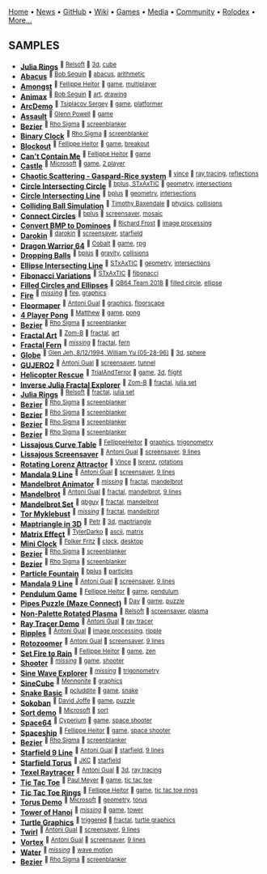 [Home](https://qb64.com) • [News](/news.md) • [GitHub](/github.md) • [Wiki](/wiki.md) • [Games](/games.md) • [Media](/media.md) • [Community](/community.md) • [Rolodex](/rolodex.md) • [More...](/more.md)

## SAMPLES

- **[Julia Rings](samples/3D-Cube/index)** <sup>🐝 [Relsoft](samples/relsoft) 🔗 [3d](samples/3d), [cube](samples/cube)</sup>
- **[Abacus](samples/Abacus/index)** <sup>🐝 [Bob Seguin](samples/bob-seguin) 🔗 [abacus](samples/abacus), [arithmetic](samples/arithmetic)</sup>
- **[Amongst](samples/Amongst/index)** <sup>🐝 [Fellippe Heitor](samples/fellippe-heitor) 🔗 [game](samples/game), [multiplayer](samples/multiplayer)</sup>
- **[Animax](samples/Animax/index)** <sup>🐝 [Bob Seguin](samples/bob-seguin) 🔗 [art](samples/art), [drawing](samples/drawing)</sup>
- **[ArcDemo](samples/Arc-Demo/index)** <sup>🐝 [Tsiplacov Sergey](samples/tsiplacov-sergey) 🔗 [game](samples/game), [platformer](samples/platformer)</sup>
- **[Assault](samples/Assault/index)** <sup>🐝 [Glenn Powell](samples/glenn-powell) 🔗 [game](samples/game)</sup>
- **[Bezier](samples/Bezier/index)** <sup>🐝 [Rho Sigma](samples/rho-sigma) 🔗 [screenblanker](samples/screenblanker)</sup>
- **[Binary Clock](samples/Binary-Clock/index)** <sup>🐝 [Rho Sigma](samples/rho-sigma) 🔗 [screenblanker](samples/screenblanker)</sup>
- **[Blockout](samples/Blockout/index)** <sup>🐝 [Fellippe Heitor](samples/fellippe-heitor) 🔗 [game](samples/game), [breakout](samples/breakout)</sup>
- **[Can't Contain Me](samples/Cant-Contain-Me/index)** <sup>🐝 [Fellippe Heitor](samples/fellippe-heitor) 🔗 [game](samples/game)</sup>
- **[Castle](samples/Castle/index)** <sup>🐝 [Microsoft](samples/microsoft) 🔗 [game](samples/game), [2 player](samples/2-player)</sup>
- **[Chaotic Scattering - Gaspard-Rice system](samples/Chaotic-Scattering/index)** <sup>🐝 [vince](samples/vince) 🔗 [ray tracing](samples/ray-tracing), [reflections](samples/reflections)</sup>
- **[Circle Intersecting Circle](samples/Circle-Intersecting-Circle/index)** <sup>🐝 [bplus, STxAxTIC](samples/bplus,-stxaxtic) 🔗 [geometry](samples/geometry), [intersections](samples/intersections)</sup>
- **[Circle Intersecting Line](samples/Circle-Intersecting-Line/index)** <sup>🐝 [bplus](samples/bplus) 🔗 [geometry](samples/geometry), [intersections](samples/intersections)</sup>
- **[Colliding Ball Simulation](samples/Colliding-Ball-Simulation/index)** <sup>🐝 [Timothy Baxendale](samples/timothy-baxendale) 🔗 [physics](samples/physics), [collisions](samples/collisions)</sup>
- **[Connect Circles](samples/Connect-Circles/index)** <sup>🐝 [bplus](samples/bplus) 🔗 [screensaver](samples/screensaver), [mosaic](samples/mosaic)</sup>
- **[Convert BMP to Dominoes](samples/Convert-BMP-to-Dominoes/index)** <sup>🐝 [Richard Frost](samples/richard-frost) 🔗 [image processing](samples/image-processing)</sup>
- **[Darokin](samples/Darokin/index)** <sup>🐝 [darokin](samples/darokin) 🔗 [screensaver](samples/screensaver), [starfield](samples/starfield)</sup>
- **[Dragon Warrior 64](samples/Dragon-Warrior/index)** <sup>🐝 [Cobalt](samples/cobalt) 🔗 [game](samples/game), [rpg](samples/rpg)</sup>
- **[Dropping Balls](samples/Dropping-Balls/index)** <sup>🐝 [bplus](samples/bplus) 🔗 [gravity](samples/gravity), [collisions](samples/collisions)</sup>
- **[Ellipse Intersecting Line](samples/Ellipse-Intersecting-Line/index)** <sup>🐝 [STxAxTIC](samples/stxaxtic) 🔗 [geometry](samples/geometry), [intersections](samples/intersections)</sup>
- **[Fibonacci Variations](samples/Fibonacci-Variations/index)** <sup>🐝 [STxAxTIC](samples/stxaxtic) 🔗 [fibonacci](samples/fibonacci)</sup>
- **[Filled Circles and Ellipses](samples/Filled-Circles-and-Ellipses/index)** <sup>🐝 [QB64 Team 2018](samples/qb64-team-2018) 🔗 [filled circle](samples/filled-circle), [ellipse](samples/ellipse)</sup>
- **[Fire](samples/Fire/index)** <sup>🐝 [*missing*](samples/author_missing) 🔗 [fire](samples/fire), [graphics](samples/graphics)</sup>
- **[Floormaper](samples/Floormaper/index)** <sup>🐝 [Antoni Gual](samples/antoni-gual) 🔗 [graphics](samples/graphics), [floorscape](samples/floorscape)</sup>
- **[4 Player Pong](samples/Four-Player-Pong/index)** <sup>🐝 [Matthew](samples/matthew) 🔗 [game](samples/game), [pong](samples/pong)</sup>
- **[Bezier](samples/Fractal/index)** <sup>🐝 [Rho Sigma](samples/rho-sigma) 🔗 [screenblanker](samples/screenblanker)</sup>
- **[Fractal Art](samples/Fractal-Art/index)** <sup>🐝 [Zom-B](samples/zom-b) 🔗 [fractal](samples/fractal), [art](samples/art)</sup>
- **[Fractal Fern](samples/Fractal-Fern/index)** <sup>🐝 [*missing*](samples/author_missing) 🔗 [fractal](samples/fractal), [fern](samples/fern)</sup>
- **[Globe](samples/Globe/index)** <sup>🐝 [Glen Jeh, 8/12/1994, William Yu (05-28-96)](samples/glen-jeh,-8/12/1994,-william-yu-(05-28-96)) 🔗 [3d](samples/3d), [sphere](samples/sphere)</sup>
- **[GUJERO2](samples/Gujero2/index)** <sup>🐝 [Antoni Gual](samples/antoni-gual) 🔗 [screensaver](samples/screensaver), [tunnel](samples/tunnel)</sup>
- **[Helicopter Rescue](samples/Helicopter-Rescue/index)** <sup>🐝 [TrialAndTerror](samples/trialandterror) 🔗 [game](samples/game), [3d](samples/3d), [flight](samples/flight)</sup>
- **[Inverse Julia Fractal Explorer](samples/Inverse-Julia-Fractal-Explorer/index)** <sup>🐝 [Zom-B](samples/zom-b) 🔗 [fractal](samples/fractal), [julia set](samples/julia-set)</sup>
- **[Julia Rings](samples/Julia-Rings/index)** <sup>🐝 [Relsoft](samples/relsoft) 🔗 [fractal](samples/fractal), [julia set](samples/julia-set)</sup>
- **[Bezier](samples/Kaleidoscope/index)** <sup>🐝 [Rho Sigma](samples/rho-sigma) 🔗 [screenblanker](samples/screenblanker)</sup>
- **[Bezier](samples/Kaleidoscope-Mill/index)** <sup>🐝 [Rho Sigma](samples/rho-sigma) 🔗 [screenblanker](samples/screenblanker)</sup>
- **[Bezier](samples/Lightning-One/index)** <sup>🐝 [Rho Sigma](samples/rho-sigma) 🔗 [screenblanker](samples/screenblanker)</sup>
- **[Bezier](samples/Lightning-Two/index)** <sup>🐝 [Rho Sigma](samples/rho-sigma) 🔗 [screenblanker](samples/screenblanker)</sup>
- **[Lissajous Curve Table](samples/Lissajous-Curve-Table/index)** <sup>🐝 [FellippeHeitor](samples/fellippeheitor) 🔗 [graphics](samples/graphics), [trigonometry](samples/trigonometry)</sup>
- **[Lissajous Screensaver](samples/Lissajous-Screensaver/index)** <sup>🐝 [Antoni Gual](samples/antoni-gual) 🔗 [screensaver](samples/screensaver), [9 lines](samples/9-lines)</sup>
- **[Rotating Lorenz Attractor](samples/Lorenz-Attractor/index)** <sup>🐝 [Vince](samples/vince) 🔗 [lorenz](samples/lorenz), [rotations](samples/rotations)</sup>
- **[Mandala 9 Line](samples/Manadla/index)** <sup>🐝 [Antoni Gual](samples/antoni-gual) 🔗 [screensaver](samples/screensaver), [9 lines](samples/9-lines)</sup>
- **[Mandelbrot Animator](samples/Mandelbrot-Animator/index)** <sup>🐝 [*missing*](samples/author_missing) 🔗 [fractal](samples/fractal), [mandelbrot](samples/mandelbrot)</sup>
- **[Mandelbrot](samples/Mandelbrot-Set-2003/index)** <sup>🐝 [Antoni Gual](samples/antoni-gual) 🔗 [fractal](samples/fractal), [mandelbrot](samples/mandelbrot), [9 lines](samples/9-lines)</sup>
- **[Mandelbrot Set](samples/Mandelbrot-Set-2008/index)** <sup>🐝 [qbguy](samples/qbguy) 🔗 [fractal](samples/fractal), [mandelbrot](samples/mandelbrot)</sup>
- **[Tor Myklebust](samples/Mandelbrot-Zoomer/index)** <sup>🐝 [*missing*](samples/author_missing) 🔗 [fractal](samples/fractal), [mandelbrot](samples/mandelbrot)</sup>
- **[Maptriangle in 3D](samples/Maptriangle-in-3D/index)** <sup>🐝 [Petr](samples/petr) 🔗 [3d](samples/3d), [maptriangle](samples/maptriangle)</sup>
- **[Matrix Effect](samples/Matrix-Effect/index)** <sup>🐝 [TylerDarko](samples/tylerdarko) 🔗 [ascii](samples/ascii), [matrix](samples/matrix)</sup>
- **[Mini Clock](samples/Mini-Clock/index)** <sup>🐝 [Folker Fritz](samples/folker-fritz) 🔗 [clock](samples/clock), [desktop](samples/desktop)</sup>
- **[Bezier](samples/Multi-Mill/index)** <sup>🐝 [Rho Sigma](samples/rho-sigma) 🔗 [screenblanker](samples/screenblanker)</sup>
- **[Bezier](samples/Mystify/index)** <sup>🐝 [Rho Sigma](samples/rho-sigma) 🔗 [screenblanker](samples/screenblanker)</sup>
- **[Particle Fountain](samples/Particle-Fountain/index)** <sup>🐝 [bplus](samples/bplus) 🔗 [particles](samples/particles)</sup>
- **[Mandala 9 Line](samples/Pattern/index)** <sup>🐝 [Antoni Gual](samples/antoni-gual) 🔗 [screensaver](samples/screensaver), [9 lines](samples/9-lines)</sup>
- **[Pendulum Game](samples/Pendulum-Game/index)** <sup>🐝 [Fellippe Heitor](samples/fellippe-heitor) 🔗 [game](samples/game), [pendulum](samples/pendulum)</sup>
- **[Pipes Puzzle (Maze Connect)](samples/Pipes-Puzzle/index)** <sup>🐝 [Dav](samples/dav) 🔗 [game](samples/game), [puzzle](samples/puzzle)</sup>
- **[Non-Palette Rotated Plasma](samples/Plasma-Non-Pal/index)** <sup>🐝 [Relsoft](samples/relsoft) 🔗 [screensaver](samples/screensaver), [plasma](samples/plasma)</sup>
- **[Ray Tracer Demo](samples/Ray-Tracer-Demo/index)** <sup>🐝 [Antoni Gual](samples/antoni-gual) 🔗 [ray tracer](samples/ray-tracer)</sup>
- **[Ripples](samples/Ripples/index)** <sup>🐝 [Antoni Gual](samples/antoni-gual) 🔗 [image processing](samples/image-processing), [ripple](samples/ripple)</sup>
- **[Rotozoomer](samples/Rotozoomer/index)** <sup>🐝 [Antoni Gual](samples/antoni-gual) 🔗 [screensaver](samples/screensaver), [9 lines](samples/9-lines)</sup>
- **[Set Fire to Rain](samples/Set-Fire-to-Rain/index)** <sup>🐝 [Fellippe Heitor](samples/fellippe-heitor) 🔗 [game](samples/game), [zen](samples/zen)</sup>
- **[Shooter](samples/Shooter/index)** <sup>🐝 [*missing*](samples/author_missing) 🔗 [game](samples/game), [shooter](samples/shooter)</sup>
- **[Sine Wave Explorer](samples/Sine-Wave-Explorer/index)** <sup>🐝 [*missing*](samples/author_missing) 🔗 [trigonometry](samples/trigonometry)</sup>
- **[SineCube](samples/SineCube/index)** <sup>🐝 [Mennonite](samples/mennonite) 🔗 [graphics](samples/graphics)</sup>
- **[Snake Basic](samples/Snake-Basic/index)** <sup>🐝 [pcluddite](samples/pcluddite) 🔗 [game](samples/game), [snake](samples/snake)</sup>
- **[Sokoban](samples/Sokoban/index)** <sup>🐝 [David Joffe](samples/david-joffe) 🔗 [game](samples/game), [puzzle](samples/puzzle)</sup>
- **[Sort demo](samples/Sort-Demo/index)** <sup>🐝 [Microsoft](samples/microsoft) 🔗 [sort](samples/sort)</sup>
- **[Space64](samples/Space64/index)** <sup>🐝 [Cyperium](samples/cyperium) 🔗 [game](samples/game), [space shooter](samples/space-shooter)</sup>
- **[Spaceship](samples/Spaceship/index)** <sup>🐝 [Fellippe Heitor](samples/fellippe-heitor) 🔗 [game](samples/game), [space shooter](samples/space-shooter)</sup>
- **[Bezier](samples/Splines/index)** <sup>🐝 [Rho Sigma](samples/rho-sigma) 🔗 [screenblanker](samples/screenblanker)</sup>
- **[Starfield 9 Line](samples/Starfield/index)** <sup>🐝 [Antoni Gual](samples/antoni-gual) 🔗 [starfield](samples/starfield), [9 lines](samples/9-lines)</sup>
- **[Starfield Torus](samples/Starfield-Torus/index)** <sup>🐝 [JKC](samples/jkc) 🔗 [starfield](samples/starfield)</sup>
- **[Texel Raytracer](samples/Texel-Raytracer/index)** <sup>🐝 [Antoni Gual](samples/antoni-gual) 🔗 [3d](samples/3d), [ray tracing](samples/ray-tracing)</sup>
- **[Tic Tac Toe](samples/Tic-Tac-Toe/index)** <sup>🐝 [Paul Meyer](samples/paul-meyer) 🔗 [game](samples/game), [tic tac toe](samples/tic-tac-toe)</sup>
- **[Tic Tac Toe Rings](samples/Tic-Tac-Toe-Rings/index)** <sup>🐝 [Fellippe Heitor](samples/fellippe-heitor) 🔗 [game](samples/game), [tic tac toe rings](samples/tic-tac-toe-rings)</sup>
- **[Torus Demo](samples/Torus-Demo/index)** <sup>🐝 [Microsoft](samples/microsoft) 🔗 [geometry](samples/geometry), [torus](samples/torus)</sup>
- **[Tower of Hanoi](samples/Tower-of-Hanoi/index)** <sup>🐝 [*missing*](samples/author_missing) 🔗 [game](samples/game), [tower](samples/tower)</sup>
- **[Turtle Graphics](samples/Turtle-Graphics/index)** <sup>🐝 [triggered](samples/triggered) 🔗 [fractal](samples/fractal), [turtle graphics](samples/turtle-graphics)</sup>
- **[Twirl](samples/Twirl/index)** <sup>🐝 [Antoni Gual](samples/antoni-gual) 🔗 [screensaver](samples/screensaver), [9 lines](samples/9-lines)</sup>
- **[Vortex](samples/Vortex/index)** <sup>🐝 [Antoni Gual](samples/antoni-gual) 🔗 [screensaver](samples/screensaver), [9 lines](samples/9-lines)</sup>
- **[Water](samples/Water/index)** <sup>🐝 [*missing*](samples/author_missing) 🔗 [wave motion](samples/wave-motion)</sup>
- **[Bezier](samples/Worms/index)** <sup>🐝 [Rho Sigma](samples/rho-sigma) 🔗 [screenblanker](samples/screenblanker)</sup>
